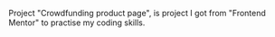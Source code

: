 Project "Crowdfunding product page", is project I got from "Frontend Mentor" to practise my coding skills.

